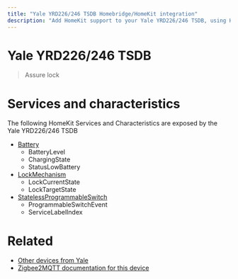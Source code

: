 ```yaml
---
title: "Yale YRD226/246 TSDB Homebridge/HomeKit integration"
description: "Add HomeKit support to your Yale YRD226/246 TSDB, using Homebridge, Zigbee2MQTT and homebridge-z2m."
---
```

<!---
This file has been GENERATED using src/docgen/docgen.ts
DO NOT EDIT THIS FILE MANUALLY!
-->
# Yale YRD226/246 TSDB
> Assure lock


# Services and characteristics
The following HomeKit Services and Characteristics are exposed by
the Yale YRD226/246 TSDB

* [Battery](../../battery.md)
  * BatteryLevel
  * ChargingState
  * StatusLowBattery
* [LockMechanism](../../lock.md)
  * LockCurrentState
  * LockTargetState
* [StatelessProgrammableSwitch](../../action.md)
  * ProgrammableSwitchEvent
  * ServiceLabelIndex


# Related
* [Other devices from Yale](../index.md#yale)
* [Zigbee2MQTT documentation for this device](https://www.zigbee2mqtt.io/devices/YRD226_246_TSDB.html)